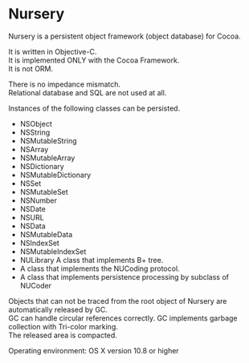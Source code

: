 # Nursery  

Nursery is a persistent object framework (object database) for Cocoa.

It is written in Objective-C.  
It is implemented ONLY with the Cocoa Framework.  
It is not ORM.

There is no impedance mismatch.  
Relational database and SQL are not used at all.

Instances of the following classes can be persisted.

* NSObject
* NSString
* NSMutableString
* NSArray
* NSMutableArray
* NSDictionary
* NSMutableDictionary
* NSSet
* NSMutableSet
* NSNumber
* NSDate
* NSURL
* NSData
* NSMutableData
* NSIndexSet
* NSMutableIndexSet
* NULibrary
	A class that implements B+ tree.
* A class that implements the NUCoding protocol.
* A class that implements persistence processing by subclass of NUCoder
		
Objects that can not be traced from the root object of Nursery are automatically released by GC.  
GC can handle circular references correctly. 
GC implements garbage collection with Tri-color marking.  
The released area is compacted.  

Operating environment: OS X version 10.8 or higher
